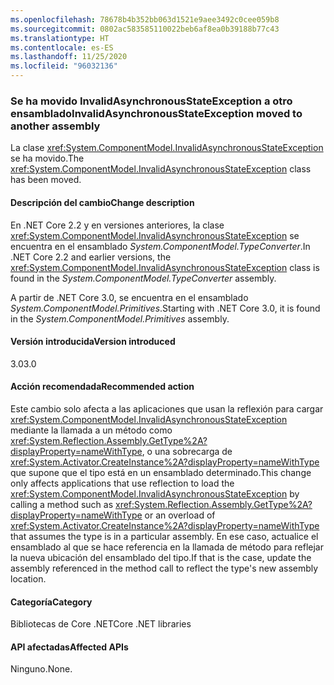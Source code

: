 ```yaml
---
ms.openlocfilehash: 78678b4b352bb063d1521e9aee3492c0cee059b8
ms.sourcegitcommit: 0802ac583585110022beb6af8ea0b39188b77c43
ms.translationtype: HT
ms.contentlocale: es-ES
ms.lasthandoff: 11/25/2020
ms.locfileid: "96032136"
---
```

### <a name="invalidasynchronousstateexception-moved-to-another-assembly"></a><span data-ttu-id="ab8b4-101">Se ha movido InvalidAsynchronousStateException a otro ensamblado</span><span class="sxs-lookup"><span data-stu-id="ab8b4-101">InvalidAsynchronousStateException moved to another assembly</span></span>

<span data-ttu-id="ab8b4-102">La clase <xref:System.ComponentModel.InvalidAsynchronousStateException> se ha movido.</span><span class="sxs-lookup"><span data-stu-id="ab8b4-102">The <xref:System.ComponentModel.InvalidAsynchronousStateException> class has been moved.</span></span>

#### <a name="change-description"></a><span data-ttu-id="ab8b4-103">Descripción del cambio</span><span class="sxs-lookup"><span data-stu-id="ab8b4-103">Change description</span></span>

<span data-ttu-id="ab8b4-104">En .NET Core 2.2 y en versiones anteriores, la clase <xref:System.ComponentModel.InvalidAsynchronousStateException> se encuentra en el ensamblado *System.ComponentModel.TypeConverter*.</span><span class="sxs-lookup"><span data-stu-id="ab8b4-104">In .NET Core 2.2 and earlier versions, the <xref:System.ComponentModel.InvalidAsynchronousStateException> class is found in the *System.ComponentModel.TypeConverter* assembly.</span></span>

<span data-ttu-id="ab8b4-105">A partir de .NET Core 3.0, se encuentra en el ensamblado *System.ComponentModel.Primitives*.</span><span class="sxs-lookup"><span data-stu-id="ab8b4-105">Starting with .NET Core 3.0, it is found in the *System.ComponentModel.Primitives* assembly.</span></span>

#### <a name="version-introduced"></a><span data-ttu-id="ab8b4-106">Versión introducida</span><span class="sxs-lookup"><span data-stu-id="ab8b4-106">Version introduced</span></span>

<span data-ttu-id="ab8b4-107">3.0</span><span class="sxs-lookup"><span data-stu-id="ab8b4-107">3.0</span></span>

#### <a name="recommended-action"></a><span data-ttu-id="ab8b4-108">Acción recomendada</span><span class="sxs-lookup"><span data-stu-id="ab8b4-108">Recommended action</span></span>

<span data-ttu-id="ab8b4-109">Este cambio solo afecta a las aplicaciones que usan la reflexión para cargar <xref:System.ComponentModel.InvalidAsynchronousStateException> mediante la llamada a un método como <xref:System.Reflection.Assembly.GetType%2A?displayProperty=nameWithType>, o una sobrecarga de <xref:System.Activator.CreateInstance%2A?displayProperty=nameWithType> que supone que el tipo está en un ensamblado determinado.</span><span class="sxs-lookup"><span data-stu-id="ab8b4-109">This change only affects applications that use reflection to load the <xref:System.ComponentModel.InvalidAsynchronousStateException> by calling a method such as <xref:System.Reflection.Assembly.GetType%2A?displayProperty=nameWithType> or an overload of <xref:System.Activator.CreateInstance%2A?displayProperty=nameWithType> that assumes the type is in a particular assembly.</span></span> <span data-ttu-id="ab8b4-110">En ese caso, actualice el ensamblado al que se hace referencia en la llamada de método para reflejar la nueva ubicación del ensamblado del tipo.</span><span class="sxs-lookup"><span data-stu-id="ab8b4-110">If that is the case, update the assembly referenced in the method call to reflect the type's new assembly location.</span></span>

#### <a name="category"></a><span data-ttu-id="ab8b4-111">Categoría</span><span class="sxs-lookup"><span data-stu-id="ab8b4-111">Category</span></span>

<span data-ttu-id="ab8b4-112">Bibliotecas de Core .NET</span><span class="sxs-lookup"><span data-stu-id="ab8b4-112">Core .NET libraries</span></span>

#### <a name="affected-apis"></a><span data-ttu-id="ab8b4-113">API afectadas</span><span class="sxs-lookup"><span data-stu-id="ab8b4-113">Affected APIs</span></span>

<span data-ttu-id="ab8b4-114">Ninguno.</span><span class="sxs-lookup"><span data-stu-id="ab8b4-114">None.</span></span>

<!--

#### Affected APIs

- Not detectable via API analysis

-->
